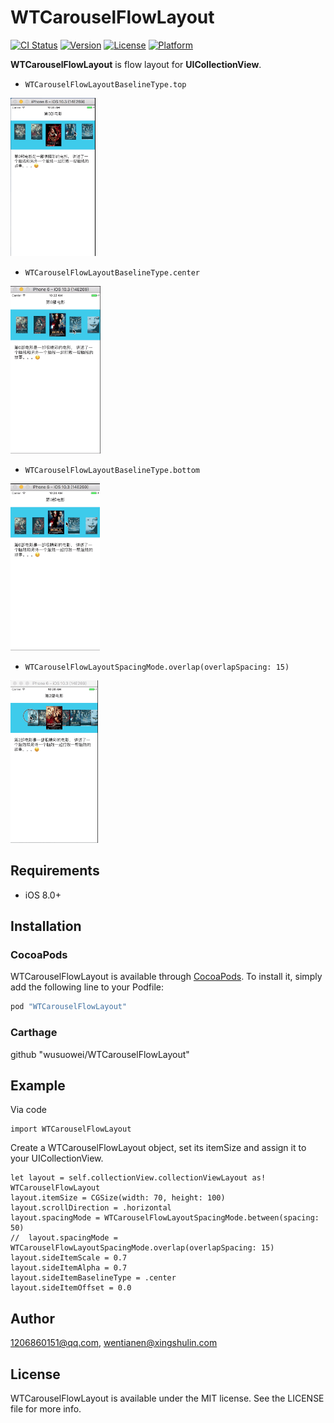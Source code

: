 # WTCarouselFlowLayout

[![CI Status](http://img.shields.io/travis/1206860151@qq.com/WTCarouselFlowLayout.svg?style=flat)](https://travis-ci.org/1206860151@qq.com/WTCarouselFlowLayout)
[![Version](https://img.shields.io/cocoapods/v/WTCarouselFlowLayout.svg?style=flat)](http://cocoapods.org/pods/WTCarouselFlowLayout)
[![License](https://img.shields.io/cocoapods/l/WTCarouselFlowLayout.svg?style=flat)](http://cocoapods.org/pods/WTCarouselFlowLayout)
[![Platform](https://img.shields.io/cocoapods/p/WTCarouselFlowLayout.svg?style=flat)](http://cocoapods.org/pods/WTCarouselFlowLayout)

**WTCarouselFlowLayout** is flow layout for **UICollectionView**.

- ```WTCarouselFlowLayoutBaselineType.top```

![image](./DemoResources/CarouselTop.gif)

- ```WTCarouselFlowLayoutBaselineType.center```

![image](./DemoResources/CarouselCenter.gif)

- ```WTCarouselFlowLayoutBaselineType.bottom```

![image](./DemoResources/CarouselBottom.gif)

- ```WTCarouselFlowLayoutSpacingMode.overlap(overlapSpacing: 15)```

![image](./DemoResources/CarouselOverlap.gif)


## Requirements

- iOS 8.0+

## Installation

### CocoaPods

WTCarouselFlowLayout is available through [CocoaPods](http://cocoapods.org). To install
it, simply add the following line to your Podfile:

```ruby
pod "WTCarouselFlowLayout"
```

### Carthage

github "wusuowei/WTCarouselFlowLayout"

## Example

Via code

```
import WTCarouselFlowLayout
```

Create a WTCarouselFlowLayout object, set its itemSize and assign it to your UICollectionView.

```
let layout = self.collectionView.collectionViewLayout as! WTCarouselFlowLayout
layout.itemSize = CGSize(width: 70, height: 100)
layout.scrollDirection = .horizontal
layout.spacingMode = WTCarouselFlowLayoutSpacingMode.between(spacing: 50)
//  layout.spacingMode = WTCarouselFlowLayoutSpacingMode.overlap(overlapSpacing: 15)
layout.sideItemScale = 0.7
layout.sideItemAlpha = 0.7
layout.sideItemBaselineType = .center
layout.sideItemOffset = 0.0
```

## Author

1206860151@qq.com, wentianen@xingshulin.com

## License

WTCarouselFlowLayout is available under the MIT license. See the LICENSE file for more info.
